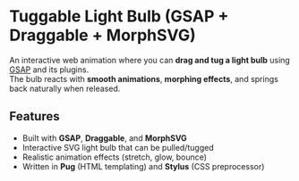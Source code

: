 
# Tuggable Light Bulb (GSAP + Draggable + MorphSVG)

An interactive web animation where you can **drag and tug a light bulb** using [GSAP](https://greensock.com/gsap/) and its plugins.  
The bulb reacts with **smooth animations**, **morphing effects**, and springs back naturally when released.

## Features
- Built with **GSAP**, **Draggable**, and **MorphSVG**
- Interactive SVG light bulb that can be pulled/tugged
- Realistic animation effects (stretch, glow, bounce)
- Written in **Pug** (HTML templating) and **Stylus** (CSS preprocessor)

